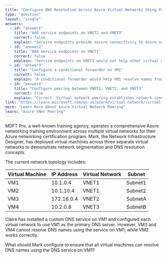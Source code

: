 ```yaml
---
title: "Configure DNS Resolution Across Azure Virtual Networks Using Peering"
type: "question"
layout: "single"
answers:
  - id: "answer1"
    title: "Add service endpoints on VNET2 and VNET3"
    correct: false
    explain: "Service endpoints provide secure connectivity to Azure services but do not enable DNS resolution between virtual networks or allow access to custom DNS services on other VNets."
  - id: "answer2"
    title: "Add service endpoints on VNET1"
    correct: false
    explain: "Service endpoints on VNET1 would not help other virtual networks access the DNS service on VM1. Service endpoints are for connecting to Azure services, not custom DNS servers."
  - id: "answer3"
    title: "Configure a conditional forwarder on VM1"
    correct: false
    explain: "A conditional forwarder would help VM1 resolve names from other DNS zones, but it doesn't solve the network connectivity issue that prevents VMs in VNET2 and VNET3 from reaching the DNS service on VM1."
  - id: "answer4"
    title: "Configure peering between VNET1, VNET2, and VNET3"
    correct: true
    explain: "Correct. Virtual network peering establishes network connectivity between VNets, allowing VMs in VNET2 and VNET3 to communicate with the DNS service on VM1 in VNET1. Once peering is configured, the DNS settings will work properly."
link: "https://learn.microsoft.com/en-us/azure/virtual-network/virtual-network-peering-overview"
more: "Learn More About Azure Virtual Network Peering"
learn: "Azure VNet Peering"
---
```


MDFT Pro, a well-known training agency, operates a comprehensive Azure networking training environment across multiple virtual networks for their Azure networking certification program. Mark, the Network Infrastructure Designer, has deployed virtual machines across three separate virtual networks to demonstrate network segmentation and DNS resolution concepts.

The current network topology includes:

| Virtual Machine | IP Address | Virtual Network | Subnet |
|-----------------|------------|-----------------|---------|
| VM1 | 10.1.0.4 | VNET1 | Subnet1 |
| VM2 | 10.1.10.4 | VNET1 | Subnet2 |
| VM3 | 172.16.0.4 | VNET2 | SubnetA |
| VM4 | 10.2.0.8 | VNET3 | SubnetB |

Claire has installed a custom DNS service on VM1 and configured each virtual network to use VM1 as the primary DNS server. However, VM3 and VM4 cannot resolve DNS names using the service on VM1, while VM2 works correctly.

What should Mark configure to ensure that all virtual machines can resolve DNS names using the DNS service on VM1?